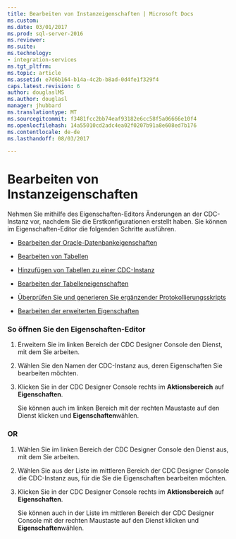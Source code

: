 ```yaml
---
title: Bearbeiten von Instanzeigenschaften | Microsoft Docs
ms.custom: 
ms.date: 03/01/2017
ms.prod: sql-server-2016
ms.reviewer: 
ms.suite: 
ms.technology:
- integration-services
ms.tgt_pltfrm: 
ms.topic: article
ms.assetid: e7d6b164-b14a-4c2b-b8ad-0d4fe1f329f4
caps.latest.revision: 6
author: douglaslMS
ms.author: douglasl
manager: jhubbard
ms.translationtype: MT
ms.sourcegitcommit: f3481fcc2bb74eaf93182e6cc58f5a06666e10f4
ms.openlocfilehash: 14a55010cd2adc4ea02f0207b91a8e608ed7b176
ms.contentlocale: de-de
ms.lasthandoff: 08/03/2017

---
```

# <a name="edit-instance-properties"></a>Bearbeiten von Instanzeigenschaften
  Nehmen Sie mithilfe des Eigenschaften-Editors Änderungen an der CDC-Instanz vor, nachdem Sie die Erstkonfigurationen erstellt haben. Sie können im Eigenschaften-Editor die folgenden Schritte ausführen.  
  
-   [Bearbeiten der Oracle-Datenbankeigenschaften](../../integration-services/change-data-capture/edit-the-oracle-database-properties.md)  
  
-   [Bearbeiten von Tabellen](../../integration-services/change-data-capture/edit-tables.md)  
  
-   [Hinzufügen von Tabellen zu einer CDC-Instanz](../../integration-services/change-data-capture/add-tables-to-a-cdc-instance.md)  
  
-   [Bearbeiten der Tabelleneigenschaften](../../integration-services/change-data-capture/edit-the-table-properties.md)  
  
-   [Überprüfen Sie und generieren Sie ergänzender Protokollierungsskripts](../../integration-services/change-data-capture/review-and-generate-supplemental-logging-scripts.md)  
  
-   [Bearbeiten der erweiterten Eigenschaften](../../integration-services/change-data-capture/edit-the-advanced-properties.md)  
  
### <a name="to-open-the-properties-editor"></a>So öffnen Sie den Eigenschaften-Editor  
  
1.  Erweitern Sie im linken Bereich der CDC Designer Console den Dienst, mit dem Sie arbeiten.  
  
2.  Wählen Sie den Namen der CDC-Instanz aus, deren Eigenschaften Sie bearbeiten möchten.  
  
3.  Klicken Sie in der CDC Designer Console rechts im **Aktionsbereich** auf **Eigenschaften**.  
  
     Sie können auch im linken Bereich mit der rechten Maustaste auf den Dienst klicken und **Eigenschaften**wählen.  
  
### <a name="or"></a>OR  
  
1.  Wählen Sie im linken Bereich der CDC Designer Console den Dienst aus, mit dem Sie arbeiten.  
  
2.  Wählen Sie aus der Liste im mittleren Bereich der CDC Designer Console die CDC-Instanz aus, für die Sie die Eigenschaften bearbeiten möchten.  
  
3.  Klicken Sie in der CDC Designer Console rechts im **Aktionsbereich** auf **Eigenschaften**.  
  
     Sie können auch in der Liste im mittleren Bereich der CDC Designer Console mit der rechten Maustaste auf den Dienst klicken und **Eigenschaften**wählen.  
  
  
